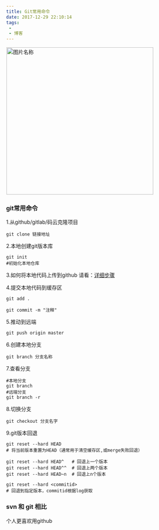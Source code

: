 ```yaml
---
title: Git常用命令
date: 2017-12-29 22:10:14
tags:
 -  
 - 博客
---
```

<img src="http://otbcgjn6c.bkt.clouddn.com/timgss.jpg"  width = "400" alt="图片名称" align=center style="border:1px solid  #F6F6F6"/>

### git常用命令

1.从github/gitlab/码云克隆项目
```
git clone 链接地址

```
2.本地创建git版本库
```
git init
#初始化本地仓库

```
3.如何将本地代码上传到github 请看：[详细步骤](http://www.yybblog.cn/2017/07/31/%E5%A6%82%E4%BD%95%E5%B0%86%E6%9C%AC%E5%9C%B0%E4%BB%A3%E7%A0%81%E4%B8%8A%E4%BC%A0%E5%88%B0GitHub/)

4.提交本地代码到缓存区
```
git add .

git commit -m "注释"

```
5.推动到远端
```
git push origin master
```
6.创建本地分支
```
git branch 分支名称
```

7.查看分支
```
#本地分支
git branch
#远端分支
git branch -r

```
8.切换分支
```
git checkout 分支名字

```
9.git版本回退
```
git reset --hard HEAD
# 将当前版本重置为HEAD（通常用于清空缓存区,或merge失败回退）

git reset --hard HEAD^   # 回退上一个版本
git reset --hard HEAD^^  # 回退上两个版本
git reset --hard HEAD~n  # 回退上n个版本

git reset --hard <commitid>
# 回退到指定版本，commitid根据log获取

```
### svn 和 git 相比
个人更喜欢用github